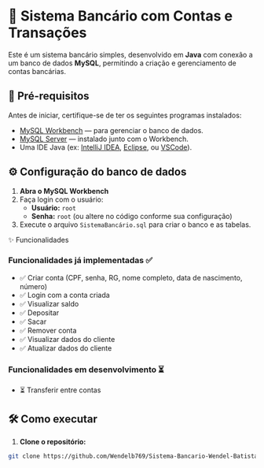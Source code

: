 # 🏦 Sistema Bancário com Contas e Transações

Este é um sistema bancário simples, desenvolvido em **Java** com conexão a um banco de dados **MySQL**, permitindo a criação e gerenciamento de contas bancárias.

## 🚀 Pré-requisitos

Antes de iniciar, certifique-se de ter os seguintes programas instalados:

- [MySQL Workbench](https://www.mysql.com/products/workbench/) — para gerenciar o banco de dados.
- [MySQL Server](https://dev.mysql.com/downloads/mysql/) — instalado junto com o Workbench.
- Uma IDE Java (ex: [IntelliJ IDEA](https://www.jetbrains.com/idea/), [Eclipse](https://www.eclipse.org/), ou [VSCode](https://code.visualstudio.com/)).

## ⚙️ Configuração do banco de dados

1. **Abra o MySQL Workbench**  
2. Faça login com o usuário:  
   - **Usuário:** `root`  
   - **Senha:** `root` (ou altere no código conforme sua configuração)  
3. Execute o arquivo `SistemaBancário.sql` para criar o banco e as tabelas.

✨ Funcionalidades

### Funcionalidades já implementadas ✅

- ✅ Criar conta (CPF, senha, RG, nome completo, data de nascimento, número)
- ✅ Login com a conta criada
- ✅ Visualizar saldo
- ✅ Depositar
- ✅ Sacar
- ✅ Remover conta
- ✅ Visualizar dados do cliente
- ✅ Atualizar dados do cliente

### Funcionalidades em desenvolvimento ⏳

- ⏳ Transferir entre contas

## 🛠 Como executar

1. **Clone o repositório:**

```bash
git clone https://github.com/Wendelb769/Sistema-Bancario-Wendel-Batista.git

